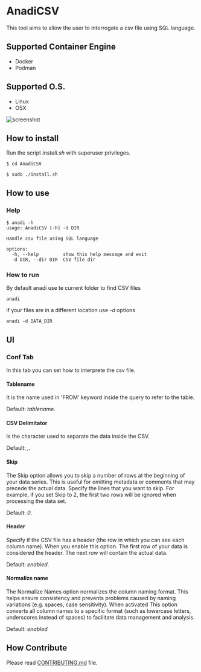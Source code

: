 # AnadiCSV

This tool aims to allow the user to interrogate a csv file using SQL language.

## Supported Container Engine

   - Docker
   - Podman

## Supported O.S.

   - Linux
   - OSX


![screenshot](images/screenshots/screenshot1.png)


## How to install

Run the script *install.sh* with superuser privileges.

```shell
$ cd AnadiCSV

$ sudo ./install.sh

```

## How to use

### Help

```shell
$ anadi -h
usage: AnadiCSV [-h] -d DIR

Handle csv file using SQL language

options:
  -h, --help         show this help message and exit
  -d DIR, --dir DIR  CSV file dir
```

### How to run

By default anadi use te current folder to find CSV files

```shell
anadi
```

if your files are in a different location use *-d* options


```shell
anadi -d DATA_DIR
```

## UI

### Conf Tab

In this tab you can set how to interprete the csv file.

#### Tablename

It is the name used in 'FROM' keyword inside the query to refer to the table.

Default: *tablename*.

#### CSV Delimitator

Is the character used to separate the data inside the CSV.

Default: *,*.

#### Skip

The Skip option allows you to skip a number of rows at the beginning of your data series. This is useful for omitting metadata or comments that may precede the actual data.
Specify the lines that you want to skip. For example, if you set Skip to 2, the first two rows will be ignored when processing the data set.

Default: *0*.

#### Header

Specify if the CSV file has a header (the row in which you can see each column name).
When you enable this option. The first row of your data is considered the header. The next row will contain the actual data.

Default: *enabled*.

#### Normalize name

The Normalize Names option normalizes the column naming format. This helps ensure consistency and prevents problems caused by naming variations (e.g. spaces, case sensitivity).
When activated This option converts all column names to a specific format (such as lowercase letters, underscores instead of spaces) to facilitate data management and analysis.

Default: *enabled*

## How Contribute

Please read [CONTRIBUTING.md](CONTRIBUTING.md) file.
